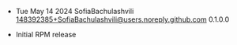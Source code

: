 * Tue May 14 2024 SofiaBachulashvili <148392385+SofiaBachulashvili@users.noreply.github.com> 0.1.0.0
- Initial RPM release
